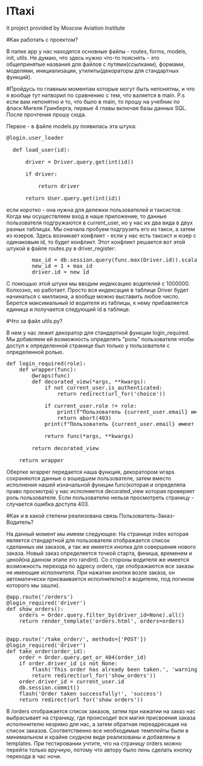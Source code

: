 # ITtaxi
It project provided by Moscow Aviation Institute

#Как работать с проектом?

В папке app у нас находятся основные файлы - routes, forms, models, init, utils. Не думаю, что здесь нужно что-то пояснять - это общепринятые названия для файлов с путями(ссылками), формами, моделями, инициализации, утилиты(декораторы для стандартных функций). 

#Пройдусь по главным моментам которые могут быть непонятны, и что я вообще тут натворил по сравнению с тем, что валяется в main.
P.s если вам непонятно и то, что было в main, то прошу на учебник по фласк Мигеля Гринберга, первые 4 главы включая базы данных SQL. После прочтения прошу сюда.

Первое - в файле models.py появилась эта штука:


  <pre>@login.user_loader

  def load_user(id):
    
      driver = Driver.query.get(int(id))
    
      if driver:
        
          return driver
    
      return User.query.get(int(id))</pre>

если коротко - она нужна для дележки пользователей и таксистов. Когда мы осуществляем вход в наше приложение, то данные пользователя подгружаются в current_user, но у нас их два вида в двух разных таблицах. Мы сначала пробуем подгрузить его из такси, а затем из юзеров. Здесь возникает конфликт - если у нас есть таксист и юзер с одинаковым id, то будет конфликт. Этот конфликт решается вот этой штукой в файле routes.py в driver_register:

<pre>
        max_id = db.session.query(func.max(Driver.id)).scalar() or 0
        new_id = 1 + max_id
        driver.id = new_id
</pre>

С помощью этой штуки мы вводим индексацию водителей с 1000000. Колхозно, но работает. Просто вся индексация в таблице Driver будет начинаться с миллиона, а вообще можно выставить любое число. Берется максимальный id водителя из таблицы, к нему прибавляется единица и получается следующий id в таблице.

#Что за файл utils.py?

В нем у нас лежит декоратор для стандартной функции login_required. Мы добавляем ей возможность определять "роль" пользователя чтобы доступ к определенной странице был только у пользователя с определенной ролью. 
<pre>def login_required(role):
    def wrapper(func):
        @wraps(func)
        def decorated_view(*args, **kwargs):
            if not current_user.is_authenticated:
                return redirect(url_for('choice'))

            if current_user.role != role:
                print(f"Пользователь {current_user.email} имеет роль {current_user.role}, а ожидалось {role}")
                return abort(403)
            print(f"Пользователь {current_user.email} имеет роль {current_user.role}, а ожидалось {role}")

            return func(*args, **kwargs)

        return decorated_view

    return wrapper</pre>

Обертке wrapper передается наша функция, декоратором wraps сохраняются данные о вошедшем пользователе, затем вместо исполнения нашей изначальной функции func(которая и определяла право просмотра) у нас исполняется decorated_view которая проверяет роль пользователя. Если пользователю нельзя просмотреть страницу - случается ошибка доступа 403.


#Как и в какой степени реализована связь Пользователь-Заказ-Водитель?

На данный момент мы имеем следующее: На странице index которая является стандартной для пользователя отображается список сделанных им заказов, а так же имеется кнопка для совершения нового заказа. Новый заказ определяется точкой старта, финиша, временем и ценой(на данном этапе это randint). Со стороны водителя же имеется возможность перехода по адресу orders, где отображаются все заказы не имеющие исполнителя. При нажатии кнопки возле заказа, он автоматически присваивается исполнителю(т.е водителю, под логином которого мы зашли). 

<pre>@app.route('/orders')
@login_required('driver')
def show_orders():
    orders = Order.query.filter_by(driver_id=None).all()
    return render_template('orders.html', orders=orders)


@app.route('/take_order/<int:order_id>', methods=['POST'])
@login_required('driver')
def take_order(order_id):
    order = Order.query.get_or_404(order_id)
    if order.driver_id is not None:
        flash('This order has already been taken.', 'warning')
        return redirect(url_for('show_orders'))
    order.driver_id = current_user.id
    db.session.commit()
    flash('Order taken successfully!', 'success')
    return redirect(url_for('show_orders'))</pre>

В /orders отображается список заказов, затем при нажатии на заказ нас выбрасывает на страницу, где происходит вся магия присвоения заказа исполннителю незримо для нас, а затем обратная переадресация на список заказов. 
Соответственно все необходимые темплейты были в минимальном и крайне скудном виде реализованы и добавлены в templates. При тестировании учтите, что на страницу orders можно перейти только вручную, потому что автору было лень сделать кнопку перехода в час ночи. 
